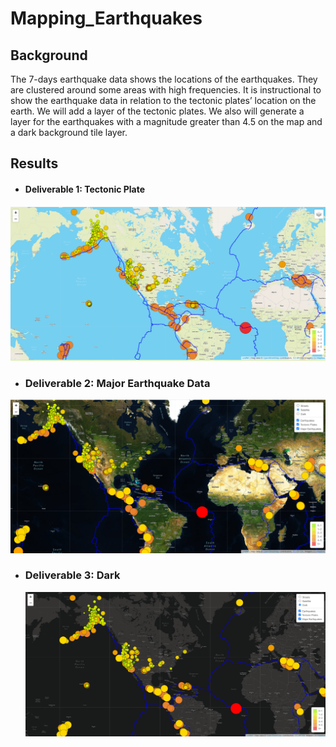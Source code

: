 # Mapping_Earthquakes



## Background

The 7-days earthquake data shows the locations of the earthquakes.  They are clustered around some areas with high frequencies.  It is instructional to show the earthquake data in relation to the tectonic plates’ location on the earth.  We will add a layer of the tectonic plates.  We also will generate a layer for the earthquakes with a magnitude greater than 4.5 on the map and a dark background tile layer.



## Results

- #### Deliverable 1:  Tectonic Plate

![image-20220904204243854](Resources\image-20220904204243854.png)



- ### Deliverable 2: Major Earthquake Data

![image-20220904204846191](Resources\image-20220904204846191.png)



- ### Deliverable 3: Dark 

  ![image-20220904204758828](Resources\image-20220904204758828.png)